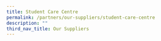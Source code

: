 ```yaml
---
title: Student Care Centre
permalink: /partners/our-suppliers/student-care-centre
description: ""
third_nav_title: Our Suppliers
---
```

